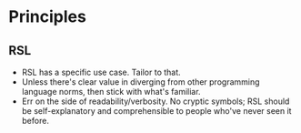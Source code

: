 # Principles

## RSL

- RSL has a specific use case. Tailor to that.
- Unless there's clear value in diverging from other programming language norms, then stick with what's familiar.
- Err on the side of readability/verbosity. No cryptic symbols; RSL should be self-explanatory and comprehensible to people who've never seen it before.
